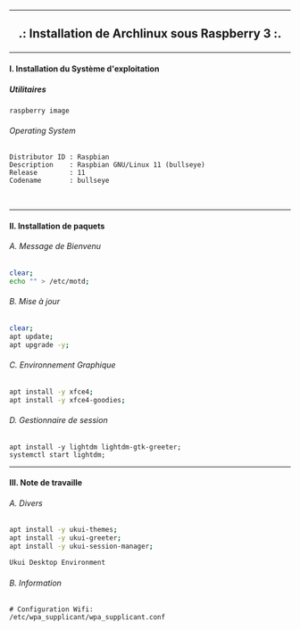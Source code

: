 ------------------------------------------------------------------------------------------------------------------------------------------------

## <p align='center'> .: Installation de Archlinux sous Raspberry 3 :. </p>

------------------------------------------------------------------------------------------------------------------------------------------------

#### I. Installation du Système d'exploitation
##### Utilitaires
```
raspberry image
```

###### Operating System
```
Distributor ID : Raspbian
Description    : Raspbian GNU/Linux 11 (bullseye)
Release        : 11
Codename       : bullseye
```
<br />

------------------------------------------------------------------------------------------------------------------------------------------------
#### II. Installation de paquets

###### A. Message de Bienvenu
```bash
clear;
echo "" > /etc/motd;
```

###### B. Mise à jour
```bash
clear;
apt update;
apt upgrade -y;
```

###### C. Environnement Graphique
```bash
apt install -y xfce4;
apt install -y xfce4-goodies;
```

###### D. Gestionnaire de session
```
apt install -y lightdm lightdm-gtk-greeter;
systemctl start lightdm;
```


------------------------------------------------------------------------------------------------------------------------------------------------
#### III. Note de travaille
###### A. Divers
```bash
apt install -y ukui-themes;
apt install -y ukui-greeter;
apt install -y ukui-session-manager;

Ukui Desktop Environment
```

###### B. Information
```
# Configuration Wifi:
/etc/wpa_supplicant/wpa_supplicant.conf
```


